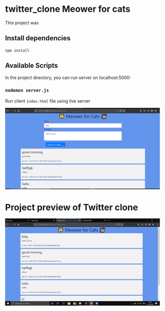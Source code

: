 # twitter_clone Meower for cats
This project was 

## Install dependencies
   `npm install`

## Available Scripts

In the project directory, you can run server on localhost:5000:
### `nodemon server.js`

Run client `index.html` file using live server




![image of clone](https://github.com/axaysushir/twitter_clone/blob/master/Picture3.png)

# Project preview of Twitter clone

![image of clone](https://github.com/axaysushir/twitter_clone/blob/master/Picture4.png)
